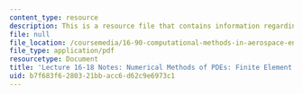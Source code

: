 ```yaml
---
content_type: resource
description: This is a resource file that contains information regarding lecture 16-18.
file: null
file_location: /coursemedia/16-90-computational-methods-in-aerospace-engineering-spring-2014/b7f683f6280321bbacc6d62c9e6973c1_MIT16_90S14_Lecture16-18.pdf
file_type: application/pdf
resourcetype: Document
title: 'Lecture 16-18 Notes: Numerical Methods of PDEs: Finite Element Method'
uid: b7f683f6-2803-21bb-acc6-d62c9e6973c1
---
```

